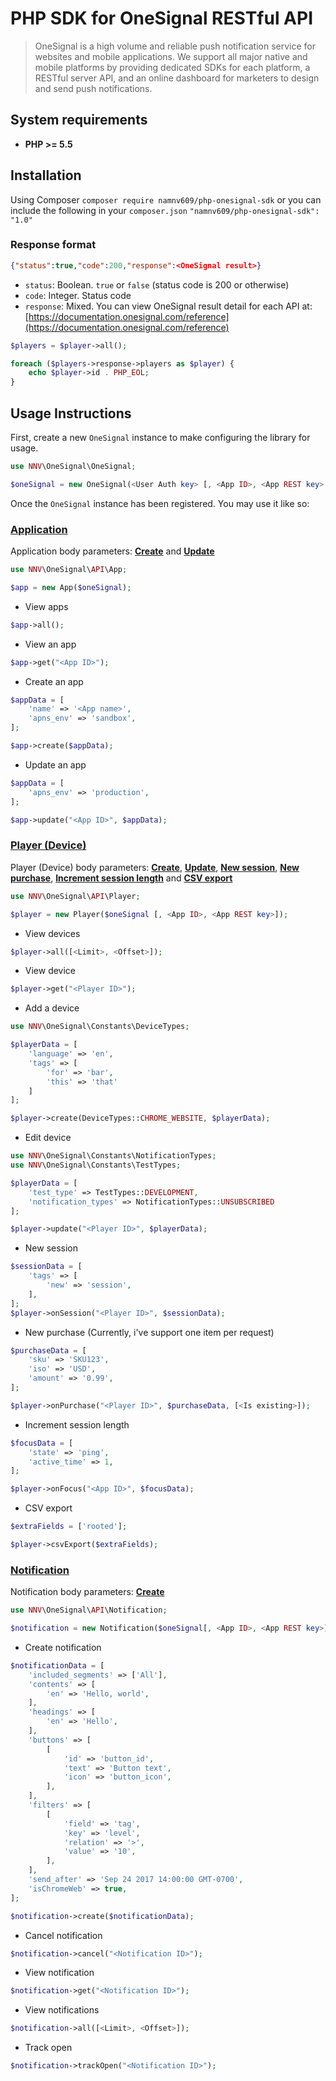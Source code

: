 # PHP SDK for OneSignal RESTful API

> OneSignal is a high volume and reliable push notification service for websites and mobile applications. We support all major native and mobile platforms by providing dedicated SDKs for each platform, a RESTful server API, and an online dashboard for marketers to design and send push notifications.

## System requirements
* **PHP >= 5.5**

## Installation
Using Composer
`composer require namnv609/php-onesignal-sdk`
or you can include the following in your `composer.json`
`"namnv609/php-onesignal-sdk": "1.0"`
### Response format
```JSON
{"status":true,"code":200,"response":<OneSignal result>}
```
* `status`: Boolean. `true` or `false` (status code is 200 or otherwise)
* `code`: Integer. Status code
* `response`: Mixed. You can view OneSignal result detail for each API at: [https://documentation.onesignal.com/reference](https://documentation.onesignal.com/reference)

```PHP
$players = $player->all();

foreach ($players->response->players as $player) {
    echo $player->id . PHP_EOL;
}
```

## Usage Instructions

First, create a new `OneSignal` instance to make configuring the library for usage.

```PHP
use NNV\OneSignal\OneSignal;

$oneSignal = new OneSignal(<User Auth key> [, <App ID>, <App REST key>, <Extra options for GuzzleHttp Client>])
```

Once the `OneSignal` instance has been registered. You may use it like so:

### [Application](http://namnv609.github.io/php-onesignal-sdk/class-NNV.OneSignal.API.App.html)
Application body parameters: [**Create**](https://documentation.onesignal.com/reference#create-an-app) and [**Update**](https://documentation.onesignal.com/reference#update-an-app)
```PHP
use NNV\OneSignal\API\App;

$app = new App($oneSignal);
```
* View apps
```PHP
$app->all();
```
* View an app
```PHP
$app->get("<App ID>");
```
* Create an app
```PHP
$appData = [
    'name' => '<App name>',
    'apns_env' => 'sandbox',
];

$app->create($appData);
```
* Update an app
```PHP
$appData = [
    'apns_env' => 'production',
];

$app->update("<App ID>", $appData);
```

### [Player (Device)](http://namnv609.github.io/php-onesignal-sdk/class-NNV.OneSignal.API.Player.html)
Player (Device) body parameters: [**Create**](https://documentation.onesignal.com/reference#add-a-device),  [**Update**](https://documentation.onesignal.com/reference#edit-device), [**New session**](https://documentation.onesignal.com/reference#new-session), [**New purchase**](https://documentation.onesignal.com/reference#new-purchase), [**Increment session length**](https://documentation.onesignal.com/reference#increment-session-length) and [**CSV export**](https://documentation.onesignal.com/reference#csv-export)
```PHP
use NNV\OneSignal\API\Player;

$player = new Player($oneSignal [, <App ID>, <App REST key>]);
```
* View devices
```PHP
$player->all([<Limit>, <Offset>]);
```
* View device
```PHP
$player->get("<Player ID>");
```
* Add a device
```PHP
use NNV\OneSignal\Constants\DeviceTypes;

$playerData = [
    'language' => 'en',
    'tags' => [
        'for' => 'bar',
        'this' => 'that'
    ]
];

$player->create(DeviceTypes::CHROME_WEBSITE, $playerData);
```
* Edit device
```PHP
use NNV\OneSignal\Constants\NotificationTypes;
use NNV\OneSignal\Constants\TestTypes;

$playerData = [
    'test_type' => TestTypes::DEVELOPMENT,
    'notification_types' => NotificationTypes::UNSUBSCRIBED
];

$player->update("<Player ID>", $playerData);
```
* New session
```PHP
$sessionData = [
    'tags' => [
        'new' => 'session',
    ],
];
$player->onSession("<Player ID>", $sessionData);
```
* New purchase (Currently, i've support one item per request)
```PHP
$purchaseData = [
    'sku' => 'SKU123',
    'iso' => 'USD',
    'amount' => '0.99',
];

$player->onPurchase("<Player ID>", $purchaseData, [<Is existing>]);
```
* Increment session length
```PHP
$focusData = [
    'state' => 'ping',
    'active_time' => 1,
];

$player->onFocus("<App ID>", $focusData);
```
* CSV export
```PHP
$extraFields = ['rooted'];

$player->csvExport($extraFields);
```

### [Notification](http://namnv609.github.io/php-onesignal-sdk/class-NNV.OneSignal.API.Notification.html)
Notification body parameters: [**Create**](https://documentation.onesignal.com/reference#create-notification)
```PHP
use NNV\OneSignal\API\Notification;

$notification = new Notification($oneSignal[, <App ID>, <App REST key>]);
```
* Create notification
```PHP
$notificationData = [
    'included_segments' => ['All'],
    'contents' => [
        'en' => 'Hello, world',
    ],
    'headings' => [
        'en' => 'Hello',
    ],
    'buttons' => [
        [
            'id' => 'button_id',
            'text' => 'Button text',
            'icon' => 'button_icon',
        ],
    ],
    'filters' => [
        [
            'field' => 'tag',
            'key' => 'level',
            'relation' => '>',
            'value' => '10',
        ],
    ],
    'send_after' => 'Sep 24 2017 14:00:00 GMT-0700',
    'isChromeWeb' => true,
];

$notification->create($notificationData);
```
* Cancel notification
```PHP
$notification->cancel("<Notification ID>");
```
* View notification
```PHP
$notification->get("<Notification ID>");
```
* View notifications
```PHP
$notification->all([<Limit>, <Offset>]);
```
* Track open
```PHP
$notification->trackOpen("<Notification ID>");
```
